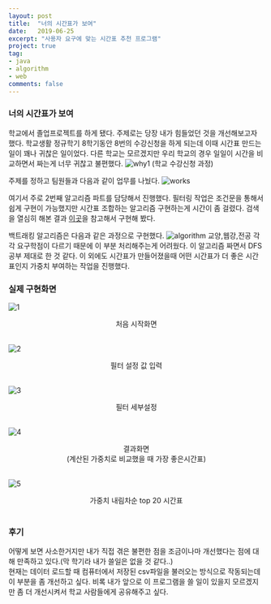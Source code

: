 ```yaml
---
layout: post
title:  "너의 시간표가 보여"
date:   2019-06-25
excerpt: "사용자 요구에 맞는 시간표 추천 프로그램"
project: true
tag:
- java
- algorithm
- web
comments: false
---
```


### 너의 시간표가 보여
학교에서 졸업프로젝트를 하게 됐다.
주제로는 당장 내가 힘들었던 것을 개선해보고자 했다.
학교생활 정규학기 8학기동안 8번의 수강신청을 하게 되는데 이때 시간표 만드는 일이 꽤나 귀찮은 일이었다.
다른 학교는 모르겠지만 우리 학교의 경우 일일이 시간을 비교하면서 짜는게 너무 귀찮고 불편했다.
![why1](https://user-images.githubusercontent.com/35250791/65835782-4c01eb00-e325-11e9-9bc6-23525e5f0165.JPG)
(학교 수강신청 과정)

주제를 정하고 팀원들과 다음과 같이 업무를 나눴다.
![works](https://user-images.githubusercontent.com/35250791/65835818-c0d52500-e325-11e9-9a2e-d79ceb17f6a3.JPG)

여기서 주로 2번째 알고리즘 파트를 담당해서 진행했다.
필터링 작업은 조건문을 통해서 쉽게 구현이 가능했지만 시간표 조합하는 알고리즘 구현하는게 시간이 좀 걸렸다.
검색을 열심히 해본 결과 [이곳](https://www.tuwlab.com/showcase/20026)을 참고해서 구현해 봤다.

백트래킹 알고리즘은 다음과 같은 과정으로 구현했다.
![algorithm](https://user-images.githubusercontent.com/35250791/65836008-4c4fb580-e328-11e9-9aab-b63e05d091e7.JPG)
교양,웹강,전공 각각 요구학점이 다르기 때문에 이 부분 처리해주는게 어려웠다. 이 알고리즘 짜면서 DFS 공부 제대로 한 것 같다.
이 외에도 시간표가 만들어졌을때 어떤 시간표가 더 좋은 시간표인지 가중치 부여하는 작업을 진행했다.
### 실제 구현화면
![1](https://user-images.githubusercontent.com/35250791/65836053-f3345180-e328-11e9-931b-8fe856efd23d.png)
<center>처음 시작화면 </center><br>

![2](https://user-images.githubusercontent.com/35250791/65836085-72c22080-e329-11e9-8ecc-a2ae072fac8d.JPG)
<center>필터 설정 값 입력 </center><br>

![3](https://user-images.githubusercontent.com/35250791/65836106-a735dc80-e329-11e9-92c5-9e8a16eb008e.JPG)
<center>필터 세부설정 </center><br>

![4](https://user-images.githubusercontent.com/35250791/65836124-efed9580-e329-11e9-8b03-2d5e7c215990.JPG)
<center>결과화면 </center>
<center>(계산된 가중치로 비교했을 때 가장 좋은시간표) </center><br>

![5](https://user-images.githubusercontent.com/35250791/65836158-21666100-e32a-11e9-9471-13ab98d5f929.JPG)
<center>가중치 내림차순 top 20 시간표 </center><br>

### 후기
어떻게 보면 사소한거지만 내가 직접 겪은 불편한 점을 조금이나마 개선했다는 점에 대해 만족하고 있다.(막 학기라 내가 쓸일은 없을 것 같다..)<br>
현재는 데이터 로드할 때 컴퓨터에서 저장된 csv파일을 불러오는 방식으로 작동되는데 이 부분을 좀 개선하고 싶다. 비록 내가 앞으로 이 프로그램을 쓸 일이 있을지 모르겠지만 좀 더 개선시켜서 학교 사람들에게 공유해주고 싶다.
